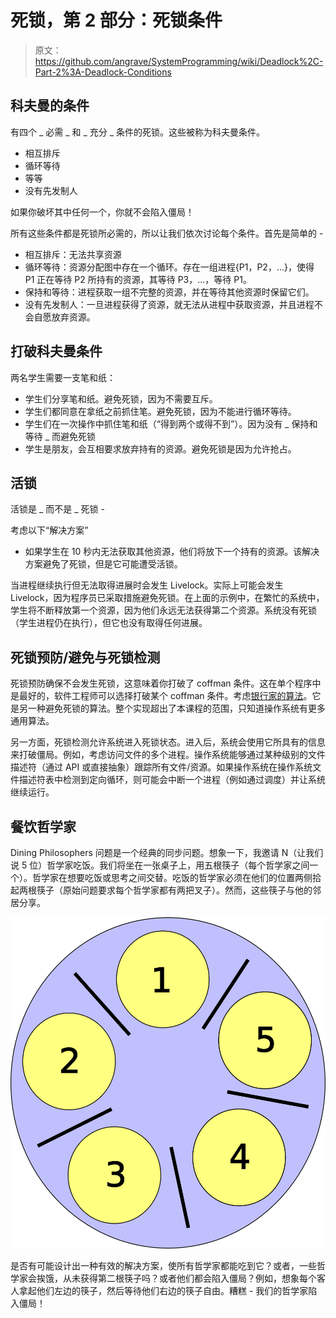 # 死锁，第 2 部分：死锁条件

> 原文：<https://github.com/angrave/SystemProgramming/wiki/Deadlock%2C-Part-2%3A-Deadlock-Conditions>

## 科夫曼的条件

有四个 _ 必需 _ 和 _ 充分 _ 条件的死锁。这些被称为科夫曼条件。

*   相互排斥
*   循环等待
*   等等
*   没有先发制人

如果你破坏其中任何一个，你就不会陷入僵局！

所有这些条件都是死锁所必需的，所以让我们依次讨论每个条件。首先是简单的 -

*   相互排斥：无法共享资源
*   循环等待：资源分配图中存在一个循环。存在一组进程{P1，P2，...}，使得 P1 正在等待 P2 所持有的资源，其等待 P3，...，等待 P1。
*   保持和等待：进程获取一组不完整的资源，并在等待其他资源时保留它们。
*   没有先发制人：一旦进程获得了资源，就无法从进程中获取资源，并且进程不会自愿放弃资源。

## 打破科夫曼条件

两名学生需要一支笔和纸：

*   学生们分享笔和纸。避免死锁，因为不需要互斥。
*   学生们都同意在拿纸之前抓住笔。避免死锁，因为不能进行循环等待。
*   学生们在一次操作中抓住笔和纸（“得到两个或得不到”）。因为没有 _ 保持和等待 _ 而避免死锁
*   学生是朋友，会互相要求放弃持有的资源。避免死锁是因为允许抢占。

## 活锁

活锁是 _ 而不是 _ 死锁 -

考虑以下“解决方案”

*   如果学生在 10 秒内无法获取其他资源，他们将放下一个持有的资源。该解决方案避免了死锁，但是它可能遭受活锁。

当进程继续执行但无法取得进展时会发生 Livelock。实际上可能会发生 Livelock，因为程序员已采取措施避免死锁。在上面的示例中，在繁忙的系统中，学生将不断释放第一个资源，因为他们永远无法获得第二个资源。系统没有死锁（学生进程仍在执行），但它也没有取得任何进展。

## 死锁预防/避免与死锁检测

死锁预防确保不会发生死锁，这意味着你打破了 coffman 条件。这在单个程序中是最好的，软件工程师可以选择打破某个 coffman 条件。考虑[银行家的算法](https://en.wikipedia.org/wiki/Banker's_algorithm)。它是另一种避免死锁的算法。整个实现超出了本课程的范围，只知道操作系统有更多通用算法。

另一方面，死锁检测允许系统进入死锁状态。进入后，系统会使用它所具有的信息来打破僵局。例如，考虑访问文件的多个进程。操作系统能够通过某种级别的文件描述符（通过 API 或直接抽象）跟踪所有文件/资源​​。如果操作系统在操作系统文件描述符表中检测到定向循环，则可能会中断一个进程（例如通过调度）并让系统继续运行。

## 餐饮哲学家

Dining Philosophers 问题是一个经典的同步问题。想象一下，我邀请 N（让我们说 5 位）哲学家吃饭。我们将坐在一张桌子上，用五根筷子（每个哲学家之间一个）。哲学家在想要吃饭或思考之间交替。吃饭的哲学家必须在他们的位置两侧拾起两根筷子（原始问题要求每个哲学家都有两把叉子）。然而，这些筷子与他的邻居分享。

![5DiningPhilosophers](img/faa7ac1f5f07a2ceee3dcc5057f329c6.jpg)

是否有可能设计出一种有效的解决方案，使所有哲学家都能吃到它？或者，一些哲学家会挨饿，从未获得第二根筷子吗？或者他们都会陷入僵局？例如，想象每个客人拿起他们左边的筷子，然后等待他们右边的筷子自由。糟糕 - 我们的哲学家陷入僵局！